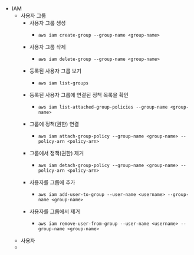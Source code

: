 - IAM
	- 사용자 그룹
		- 사용자 그룹 생성
			- ```shell
			  aws iam create-group --group-name <group-name>
			  ```
		- 사용자 그룹 삭제
			- ```shell
			  aws iam delete-group --group-name <group-name>
			  ```
		- 등록된 사용자 그룹 보기
			- ```shell
			  aws iam list-groups
			  ```
		- 등록된 사용자 그룹에 연결된 정책 목록을 확인
			- ```shell
			  aws iam list-attached-group-policies --group-name <group-name>
			  ```
		- 그룹에 정책(권한) 연결
			- ```shell
			  aws iam attach-group-policy --group-name <group-name> --policy-arn <policy-arn>
			  ```
		- 그룹에서 정책(권한) 제거
			- ```shell
			  aws iam detach-group-policy --group-name <group-name> --policy-arn <policy-arn>
			  ```
		- 사용자를 그룹에 추가
			- ```shell
			  aws iam add-user-to-group --user-name <username> --group-name <group-name>
			  ```
		- 사용자를 그룹에서 제거
			- ```shell
			  aws iam remove-user-from-group --user-name <username> --group-name <group-name>
			  ```
	- 사용자
	-